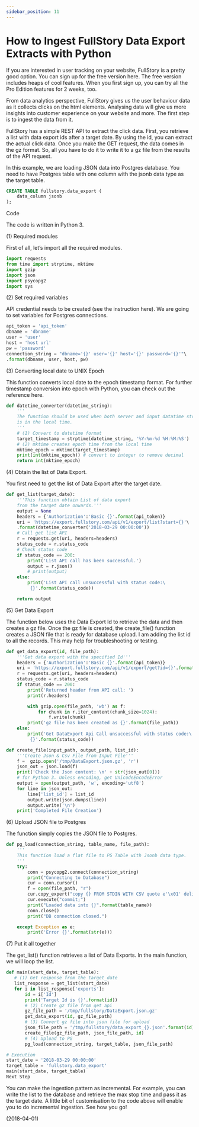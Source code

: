 ```yaml
---
sidebar_position: 11
---
```


# How to Ingest FullStory Data Export Extracts with Python

If you are interested in user tracking on your website, FullStory is a pretty good option. You can sign up for the free version here. The free version includes heaps of cool features. When you first sign up, you can try all the Pro Edition features for 2 weeks, too.

From data analytics perspective, FullStory gives us the user behaviour data as it collects clicks on the html elements. Analysing data will give us more insights into customer experience on your website and more. The first step is to ingest the data from it.

FullStory has a simple REST API to extract the click data. First, you retrieve a list with data export ids after a target date. By using the id, you can extract the actual click data. Once you make the GET request, the data comes in the gz format. So, all you have to do it to write it to a gz file from the results of the API request.

In this example, we are loading JSON data into Postgres database. You need to have Postgres table with one column with the jsonb data type as the target table.

```sql
CREATE TABLE fullstory.data_export (
    data_column jsonb
);
```

Code

The code is written in Python 3.

(1) Required modules

First of all, let’s import all the required modules.

```python
import requests
from time import strptime, mktime
import gzip
import json
import psycopg2
import sys
```

(2) Set required variables

API credential needs to be created (see the instruction here). We are going to set variables for Postgres connections.

```python
api_token = 'api_token'
dbname = 'dbname'
user = 'user'
host = 'host url'
pw = 'password'
connection_string = "dbname='{}' user='{}' host='{}' password='{}'"\
.format(dbname, user, host, pw)
```

(3) Converting local date to UNIX Epoch

This function converts local date to the epoch timestamp format. For further timestamp conversion into epoch with Python, you can check out the reference here.

```python
def datetime_converter(datetime_string):
    '''
    The function should be used when both server and input datatime string
    is in the local time.
    '''
    # (1) Convert to datetime format
    target_timestamp = strptime(datetime_string, '%Y-%m-%d %H:%M:%S')
    # (2) mktime creates epoch time from the local time
    mktime_epoch = mktime(target_timestamp)
    print(int(mktime_epoch)) # convert to integer to remove decimal
    return int(mktime_epoch)
```

(4) Obtain the list of Data Export.

You first need to get the list of Data Export after the target date.

```python
def get_list(target_date):
    '''This function obtain List of data export
    from the target date onwards.'''
    output = None
    headers = {'Authorization':'Basic {}'.format(api_token)}
    uri = 'https://export.fullstory.com/api/v1/export/list?start={}'\
    .format(datetime_converter('2018-03-29 00:00:00'))
    # Call get list API
    r = requests.get(uri, headers=headers)
    status_code = r.status_code
    # Check status code
    if status_code == 200:
        print('List API call has been successful.')
        output = r.json()
        # print(output)
    else:
        print('List API call unsuccessful with status code:\
         {}'.format(status_code))

    return output
```

(5) Get Data Export

The function below uses the Data Export Id to retrieve the data and then creates a gz file. Once the gz file is created, the create_file() function creates a JSON file that is ready for database upload. I am adding the list id to all the records. This may help for troubleshooting or testing.

```python
def get_data_export(id, file_path):
    '''Get data export with the specified Id'''
    headers = {'Authorization':'Basic {}'.format(api_token)}
    uri = 'https://export.fullstory.com/api/v1/export/get?id={}'.format(str(id))
    r = requests.get(uri, headers=headers)
    status_code = r.status_code
    if status_code == 200:
        print('Returned header from API call: ')
        print(r.headers)

        with gzip.open(file_path, 'wb') as f:
            for chunk in r.iter_content(chunk_size=1024):
                f.write(chunk)
        print('gz file has been created as {}'.format(file_path))
    else:
        print('Get DataExport Api Call unsuccessful with status code:\
         {}'.format(status_code))

def create_file(input_path, output_path, list_id):
    '''Create Json & Csv File from Input File'''
    f =  gzip.open('/tmp/DataExport.json.gz', 'r')
    json_out = json.load(f)
    print('Check the Json content: \n' + str(json_out[0]))
    # for Python 3. Unless encoding, get UnicodeEncodeError
    output = open(output_path, 'w', encoding='utf8')
    for line in json_out:
        line['list_id'] = list_id
        output.write(json.dumps(line))
        output.write('\n')
    print('Completed File Creation')
```

(6) Upload JSON file to Postgres

The function simply copies the JSON file to Postgres.

```python
def pg_load(connection_string, table_name, file_path):
    '''
    This function load a flat file to PG Table with Jsonb data type.
    '''
    try:
        conn = psycopg2.connect(connection_string)
        print("Connecting to Database")
        cur = conn.cursor()
        f = open(file_path, "r")
        cur.copy_expert("copy {} FROM STDIN WITH CSV quote e'\x01' delimiter e'\x02'".format(table_name), f)
        cur.execute("commit;")
        print("Loaded data into {}".format(table_name))
        conn.close()
        print("DB connection closed.")

    except Exception as e:
        print('Error {}'.format(str(e)))
```

(7) Put it all together

The get_list() function retrieves a list of Data Exports. In the main function, we will loop the list.

```python
def main(start_date, target_table):
   # (1) Get response from the target_date
   list_response = get_list(start_date)
   for i in list_response['exports']:
       id = i['Id']
       print('Target Id is {}'.format(id))
       # (2) Create gz file from get api
       gz_file_path = '/tmp/fullstory/DataExport.json.gz'
       get_data_export(id, gz_file_path)
       # (3) Convert gz file into json file for upload
       json_file_path = '/tmp/fullstory/data_export_{}.json'.format(id)
       create_file(gz_file_path, json_file_path, id)
       # (4) Upload to PG
       pg_load(connection_string, target_table, json_file_path)

# Execution
start_date = '2018-03-29 00:00:00'
target_table = 'fullstory.data_export'
main(start_date, target_table)
Next Step
```

You can make the ingestion pattern as incremental. For example, you can write the list to the database and retrieve the max stop time and pass it as the target date. A little bit of customisation to the code above will enable you to do incremental ingestion. See how you go!

(2018-04-01)
